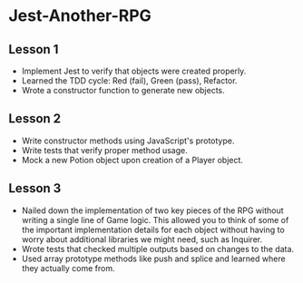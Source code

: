 # Jest-Another-RPG

## Lesson 1
* Implement Jest to verify that objects were created properly.
* Learned the TDD cycle: Red (fail), Green (pass), Refactor.
* Wrote a constructor function to generate new objects.

## Lesson 2
* Write constructor methods using JavaScript's prototype.
* Write tests that verify proper method usage.
* Mock a new Potion object upon creation of a Player object.

## Lesson 3 
* Nailed down the implementation of two key pieces of the RPG without writing a single line of Game logic. This allowed you to think of some of the important implementation details for each object without having to worry about additional libraries we might need, such as Inquirer.
* Wrote tests that checked multiple outputs based on changes to the data.
* Used array prototype methods like push and splice and learned where they actually come from.
